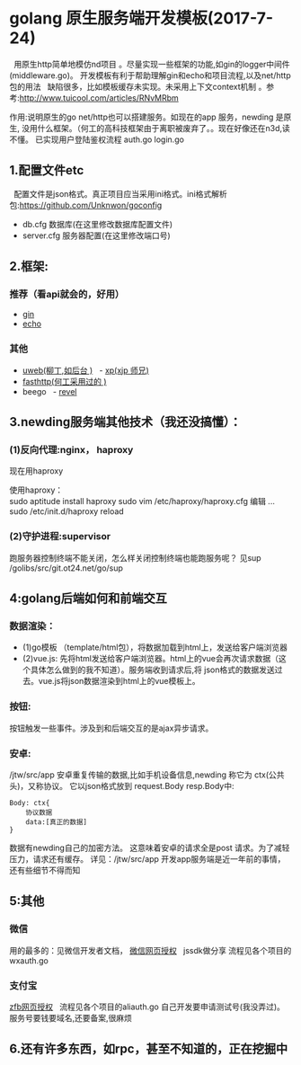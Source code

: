 golang 原生服务端开发模板(2017-7-24)
==================
   用原生http简单地模仿nd项目 。尽量实现一些框架的功能,如gin的logger中间件(middleware.go)。
   开发模板有利于帮助理解gin和echo和项目流程,以及net/http包的用法
   缺陷很多，比如模板缓存未实现。未采用上下文context机制 。参考:http://www.tuicool.com/articles/RNvMRbm
   
   作用:说明原生的go  net/http也可以搭建服务。如现在的app 服务，newding 是原生,
   没用什么框架。（何工的高科技框架由于离职被废弃了。。现在好像还在n3d,读不懂。
   已实现用户登陆鉴权流程 auth.go login.go

## 1.配置文件etc
   配置文件是json格式。真正项目应当采用ini格式。ini格式解析包:https://github.com/Unknwon/goconfig
    
   - db.cfg 数据库(在这里修改数据库配置文件)
   - server.cfg 服务器配置(在这里修改端口号)

## 2.框架:
### 推荐（看api就会的，好用）
   - [gin](https://github.com/gin-gonic/gin)
   - [echo](http://go-echo.org/)

### 其他

   - [uweb(柳丁,如后台 )](https://github.com/ot24net/uweb)
   - [xp(xjp 师兄)](https://git.oschina.net/JinpengXu/xp.git)
   - [fasthttp(何工采用过的 )](http://www.qingpingshan.com/jb/go/148471.html)
   - beego 
   - [revel](http://www.gorevel.cn/docs/index.html)

## 3.newding服务端其他技术（我还没搞懂）：
### (1)反向代理:nginx， haproxy
   现在用haproxy

   使用haproxy：  
        sudo aptitude install haproxy
        sudo  vim  /etc/haproxy/haproxy.cfg
        编辑 ...
        sudo /etc/init.d/haproxy reload 

### (2)守护进程:supervisor
   跑服务器控制终端不能关闭，怎么样关闭控制终端也能跑服务呢？
   见sup  /golibs/src/git.ot24.net/go/sup

## 4:golang后端如何和前端交互
### 数据渲染：
   - (1)go模板  （template/html包），将数据加载到html上，发送给客户端浏览器
   - (2)vue.js: 先将html发送给客户端浏览器。html上的vue会再次请求数据（这个具体怎么做到的我不知道）。服务端收到请求后,将 json格式的数据发送过去。vue.js将json数据渲染到html上的vue模板上。
    
### 按钮:
   按钮触发一些事件。涉及到和后端交互的是ajax异步请求。

### 安卓:
   /jtw/src/app
   安卓重复传输的数据,比如手机设备信息,newding 称它为 ctx(公共头)，又称协议。
   它以json格式放到 request.Body resp.Body中:

    Body: ctx{
        协议数据
        data:[真正的数据]
    }

   数据有newding自己的加密方法。
   这意味着安卓的请求全是post 请求。为了减轻压力，请求还有缓存。
   详见：/jtw/src/app
   开发app服务端是近一年前的事情，还有些细节不得而知


## 5:其他
### 微信

   用的最多的：见微信开发者文档，
 [微信网页授权](https://mp.weixin.qq.com/wiki?t=resource/res_main&id=mp1421140842)  
   jssdk做分享
   流程见各个项目的wxauth.go
    
### 支付宝

 [zfb网页授权](https://doc.open.alipay.com/docs/doc.htm?spm=a219a.7629140.0.0.S9FnTv&treeId=193&articleId=105193&docType=1)
   流程见各个项目的aliauth.go
   自己开发要申请测试号(我没弄过)。服务号要钱要域名,还要备案,很麻烦

## 6.还有许多东西，如rpc，甚至不知道的，正在挖掘中
